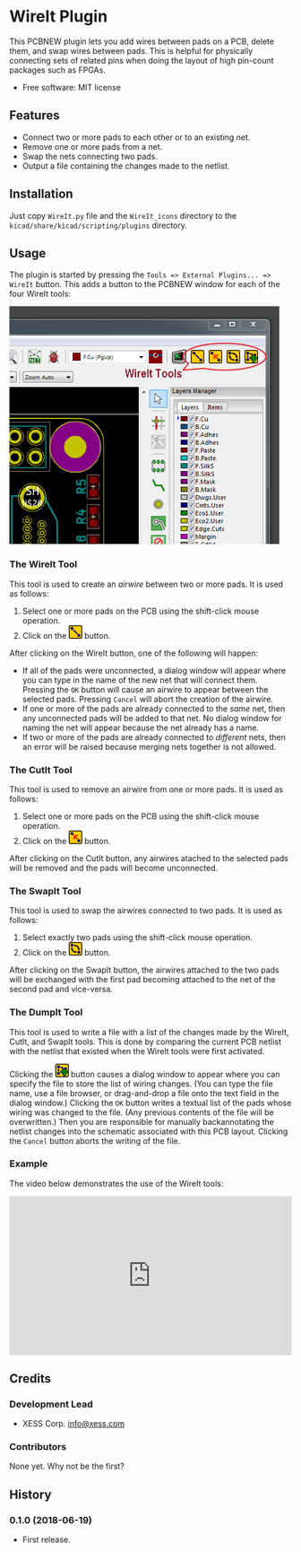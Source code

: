 # WireIt Plugin

This PCBNEW plugin lets you add wires between pads on a PCB, delete them, and swap wires between pads.
This is helpful for physically connecting sets of related pins when doing
the layout of high pin-count packages such as FPGAs.

* Free software: MIT license


## Features

* Connect two or more pads to each other or to an existing net.
* Remove one or more pads from a net.
* Swap the nets connecting two pads.
* Output a file containing the changes made to the netlist.


## Installation

Just copy `WireIt.py` file and the `WireIt_icons` directory to the `kicad/share/kicad/scripting/plugins` directory.


## Usage

The plugin is started by pressing the `Tools => External Plugins... => WireIt` button.
This adds a button to the PCBNEW window for each of the four WireIt tools:

![](WireIt_buttons.png)

### The WireIt Tool

This tool is used to create an *airwire* between two or more pads.
It is used as follows:

1. Select one or more pads on the PCB using the shift-click mouse operation.
2. Click on the ![](WireIt_icons/wire_it.png) button.

After clicking on the WireIt button, one of the following will happen:

* If all of the pads were unconnected, a dialog window will appear where you can
  type in the name of the new net that will connect them. Pressing the `OK`
  button will cause an airwire to appear between the selected pads.
  Pressing `Cancel` will abort the creation of the airwire.
* If one or more of the pads are already connected to the *same* net, then
  any unconnected pads will be added to that net. No dialog window for naming
  the net will appear because the net already has a name.
* If two or more of the pads are already connected to *different* nets, then
  an error will be raised because merging nets together is not allowed.

### The CutIt Tool

This tool is used to remove an airwire from one or more pads.
It is used as follows:

1. Select one or more pads on the PCB using the shift-click mouse operation.
2. Click on the ![](WireIt_icons/cut_it.png) button.

After clicking on the CutIt button, any airwires atached to the selected pads
will be removed and the pads will become unconnected.

### The SwapIt Tool

This tool is used to swap the airwires connected to two pads.
It is used as follows:

1. Select exactly two pads using the shift-click mouse operation.
2. Click on the ![](WireIt_icons/swap_it.png) button.

After clicking on the SwapIt button, the airwires attached to the two pads will
be exchanged with the first pad becoming attached to the net of the second pad
and vice-versa.

### The DumpIt Tool

This tool is used to write a file with a list of the changes made by the WireIt,
CutIt, and SwapIt tools. This is done by comparing the current PCB netlist
with the netlist that existed when the WireIt tools were first activated.

Clicking the ![](WireIt_icons/dump_it.png) button causes a dialog window to appear where you can specify
the file to store the list of wiring changes. (You can type the file name, use
a file browser, or drag-and-drop a file onto the text field in the dialog window.)
Clicking the `OK` button writes a textual list of the pads whose wiring was
changed to the file. (Any previous contents of the file will be overwritten.)
Then you are responsible for manually backannotating the netlist changes into
the schematic associated with this PCB layout.
Clicking the `Cancel` button aborts the writing of the file.
 
### Example

The video below demonstrates the use of the WireIt tools:

<div style="position:relative;height:0;padding-bottom:56.25%"><iframe src="https://www.youtube.com/embed/-FPzxCktdcs?ecver=2" width="640" height="360" frameborder="0" allow="autoplay; encrypted-media" style="position:absolute;width:100%;height:100%;left:0" allowfullscreen></iframe></div>

## Credits

### Development Lead

* XESS Corp. <info@xess.com>

### Contributors

None yet. Why not be the first?


## History

### 0.1.0 (2018-06-19)

* First release.
